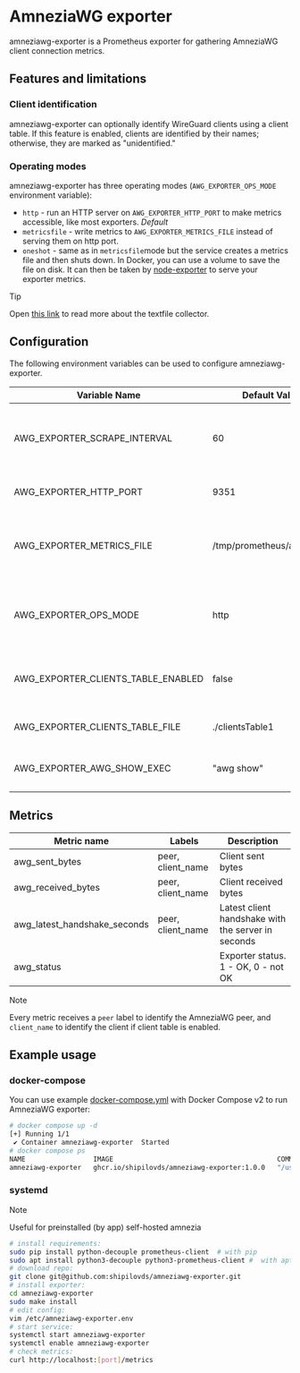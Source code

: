 # AmneziaWG exporter

amneziawg-exporter is a Prometheus exporter for gathering AmneziaWG client connection metrics.

## Features and limitations

### Client identification

amneziawg-exporter can optionally identify WireGuard clients using a client table. If this feature is enabled, clients are identified by their names; otherwise, they are marked as "unidentified."

### Operating modes

amneziawg-exporter has three operating modes (`AWG_EXPORTER_OPS_MODE` environment variable):

- `http` - run an HTTP server on `AWG_EXPORTER_HTTP_PORT` to make metrics accessible, like most exporters. *Default*
- `metricsfile` - write metrics to `AWG_EXPORTER_METRICS_FILE` instead of serving them on http port.
- `oneshot` - same as in `metricsfile`mode but the service creates a metrics file and then shuts down.
  In Docker, you can use a volume to save the file on disk. It can then be taken by [node-exporter](https://github.com/prometheus/node_exporter) to serve your exporter metrics.

> [!TIP]
> Open [this link](https://github.com/prometheus/node_exporter#textfile-collector) to read more about the textfile collector.

## Configuration

The following environment variables can be used to configure amneziawg-exporter.

| Variable Name                        | Default Value               | Description                                                             |
|--------------------------------------|-----------------------------|-------------------------------------------------------------------------|
| AWG_EXPORTER_SCRAPE_INTERVAL         | 60                          | Interval for scraping WireGuard metrics (for the `http` mode).          |
| AWG_EXPORTER_HTTP_PORT               | 9351                        | Port for HTTP service.                                                  |
| AWG_EXPORTER_METRICS_FILE            | /tmp/prometheus/awg.prom    | Path to the metrics file for Node exporter textfile collector.          |
| AWG_EXPORTER_OPS_MODE                | http                        | Operation mode for the exporter (`http`, `metricsfile` or `oneshot`).   |
| AWG_EXPORTER_CLIENTS_TABLE_ENABLED   | false                       | Whether to enable client identification using a client table.           |
| AWG_EXPORTER_CLIENTS_TABLE_FILE      | ./clientsTable1             | Path to the client table file.                                          |
| AWG_EXPORTER_AWG_SHOW_EXEC           | "awg show"                  | Command to run the `awg show` command.                                  |

## Metrics

| Metric name                          | Labels               | Description                                                                 |
|--------------------------------------|----------------------|-----------------------------------------------------------------------------|
| awg_sent_bytes                       | peer, client_name    | Client sent bytes                                                           |
| awg_received_bytes                   | peer, client_name    | Client received bytes                                                       |
| awg_latest_handshake_seconds         | peer, client_name    | Latest client handshake with the server in seconds                          |
| awg_status                           |                      | Exporter status. 1 - OK, 0 - not OK                                         |

> [!NOTE]
> Every metric receives a `peer` label to identify the AmneziaWG peer, and `client_name` to identify the client if client table is enabled.

## Example usage


### docker-compose

You can use example [docker-compose.yml](docker-compose.yml) with Docker Compose v2 to run AmneziaWG exporter:

```sh
# docker compose up -d
[+] Running 1/1
 ✔ Container amneziawg-exporter  Started                                                                                                                  0.2s 
# docker compose ps
NAME                 IMAGE                                         COMMAND                         SERVICE              CREATED          STATUS          PORTS
amneziawg-exporter   ghcr.io/shipilovds/amneziawg-exporter:1.0.0   "/usr/bin/amneziawg-exporter"   amneziawg-exporter   23 seconds ago   Up 23 seconds
```

### systemd

> [!NOTE]
> Useful for preinstalled (by app) self-hosted amnezia

```sh
# install requirements:
sudo pip install python-decouple prometheus-client  # with pip
sudo apt install python3-decouple python3-prometheus-client #  with apt
# download repo:
git clone git@github.com:shipilovds/amneziawg-exporter.git
# install exporter:
cd amneziawg-exporter
sudo make install
# edit config:
vim /etc/amneziawg-exporter.env
# start service:
systemctl start amneziawg-exporter
systemctl enable amneziawg-exporter
# check metrics:
curl http://localhost:[port]/metrics
```
